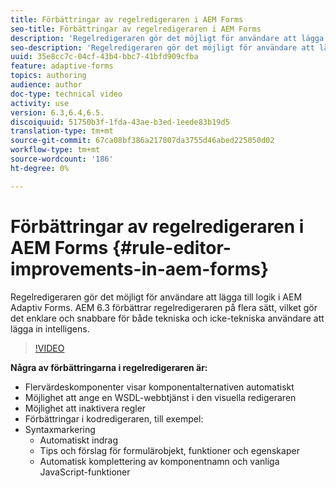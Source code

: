 ```yaml
---
title: Förbättringar av regelredigeraren i AEM Forms
seo-title: Förbättringar av regelredigeraren i AEM Forms
description: 'Regelredigeraren gör det möjligt för användare att lägga till logik i AEM Adaptiv Forms. AEM 6.3 förbättrar regelredigeraren på flera sätt, vilket gör det enklare och snabbare för både tekniska och icke-tekniska användare att lägga in intelligens. '
seo-description: 'Regelredigeraren gör det möjligt för användare att lägga till logik i AEM Adaptiv Forms. AEM 6.3 förbättrar regelredigeraren på flera sätt, vilket gör det enklare och snabbare för både tekniska och icke-tekniska användare att lägga in intelligens. '
uuid: 35e8cc7c-04cf-43b4-bbc7-41bfd909cfba
feature: adaptive-forms
topics: authoring
audience: author
doc-type: technical video
activity: use
version: 6.3,6.4,6.5.
discoiquuid: 51750b3f-1fda-43ae-b3ed-1eede83b19d5
translation-type: tm+mt
source-git-commit: 67ca08bf386a217807da3755d46abed225050d02
workflow-type: tm+mt
source-wordcount: '186'
ht-degree: 0%

---
```



# Förbättringar av regelredigeraren i AEM Forms {#rule-editor-improvements-in-aem-forms}

Regelredigeraren gör det möjligt för användare att lägga till logik i AEM Adaptiv Forms. AEM 6.3 förbättrar regelredigeraren på flera sätt, vilket gör det enklare och snabbare för både tekniska och icke-tekniska användare att lägga in intelligens.

>[!VIDEO](https://video.tv.adobe.com/v/19653?quality=9&learn=on)

**Några av förbättringarna i regelredigeraren är:**

* Flervärdeskomponenter visar komponentalternativen automatiskt
* Möjlighet att ange en WSDL-webbtjänst i den visuella redigeraren
* Möjlighet att inaktivera regler
* Förbättringar i kodredigeraren, till exempel:
* Syntaxmarkering
   * Automatiskt indrag
   * Tips och förslag för formulärobjekt, funktioner och egenskaper
   * Automatisk komplettering av komponentnamn och vanliga JavaScript-funktioner

